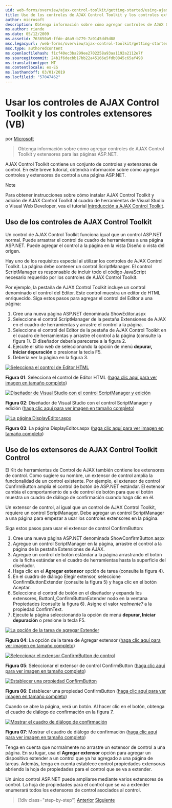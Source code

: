 ```yaml
---
uid: web-forms/overview/ajax-control-toolkit/getting-started/using-ajax-control-toolkit-controls-and-control-extenders-vb
title: Uso de los controles de AJAX Control Toolkit y los controles extensores (VB) | Microsoft Docs
author: microsoft
description: Obtenga información sobre cómo agregar controles de AJAX Control Toolkit y extensores para las páginas ASP.NET.
ms.author: riande
ms.date: 05/12/2009
ms.assetid: 763650a9-ffde-46a9-b779-7a9145dd5d88
msc.legacyurl: /web-forms/overview/ajax-control-toolkit/getting-started/using-ajax-control-toolkit-controls-and-control-extenders-vb
msc.type: authoredcontent
ms.openlocfilehash: f1cf40ec3ba299ee2702258a93aa1192a2112e7f
ms.sourcegitcommit: 24b1f6decbb17bb22a45166e5fdb0845c65af498
ms.translationtype: MT
ms.contentlocale: es-ES
ms.lasthandoff: 03/01/2019
ms.locfileid: "57047462"
---
```

<a name="using-ajax-control-toolkit-controls-and-control-extenders-vb"></a>Usar los controles de AJAX Control Toolkit y los controles extensores (VB)
====================
por [Microsoft](https://github.com/microsoft)

> Obtenga información sobre cómo agregar controles de AJAX Control Toolkit y extensores para las páginas ASP.NET.


AJAX Control Toolkit contiene un conjunto de controles y extensores de control. En este breve tutorial, obtendrá información sobre cómo agregar controles y extensores de control a una página ASP.NET.

> [!NOTE] 
> 
> Para obtener instrucciones sobre cómo instalar AJAX Control Toolkit y adición de AJAX Control Toolkit al cuadro de herramientas de Visual Studio o Visual Web Developer, vea el tutorial [Introducción a AJAX Control Toolkit](get-started-with-the-ajax-control-toolkit-vb.md).


## <a name="using-ajax-control-toolkit-controls"></a>Uso de los controles de AJAX Control Toolkit

Un control de AJAX Control Toolkit funciona igual que un control ASP.NET normal. Puede arrastrar el control de cuadro de herramientas a una página ASP.NET. Puede agregar el control a la página en la vista Diseño o vista del origen.

Hay uno de los requisitos especial al utilizar los controles de AJAX Control Toolkit. La página debe contener un control ScriptManager. El control ScriptManager es responsable de incluir todo el código JavaScript necesario requerido por los controles de AJAX Control Toolkit.

Por ejemplo, la pestaña de AJAX Control Toolkit incluye un control denominado el control del Editor. Este control muestra un editor de HTML enriquecido. Siga estos pasos para agregar el control del Editor a una página:

1. Cree una nueva página ASP.NET denominada ShowEditor.aspx
2. Seleccione el control ScriptManager de la pestaña Extensiones de AJAX en el cuadro de herramientas y arrastre el control a la página.
3. Seleccione el control del Editor de la pestaña de AJAX Control Toolkit en el cuadro de herramientas y arrastre el control a la página (consulte la figura 1). El diseñador debería parecerse a la figura 2.
4. Ejecute el sitio web de seleccionando la opción de menú **depurar, Iniciar depuración** o presionar la tecla F5.
5. Debería ver la página en la figura 3.


[![Selecciona el control de Editor HTML](using-ajax-control-toolkit-controls-and-control-extenders-vb/_static/image1.jpg)](using-ajax-control-toolkit-controls-and-control-extenders-vb/_static/image1.png)

**Figura 01**: Selecciona el control de Editor HTML ([haga clic aquí para ver imagen en tamaño completo](using-ajax-control-toolkit-controls-and-control-extenders-vb/_static/image2.png))


[![Diseñador de Visual Studio con el control ScriptManager y edición](using-ajax-control-toolkit-controls-and-control-extenders-vb/_static/image2.jpg)](using-ajax-control-toolkit-controls-and-control-extenders-vb/_static/image3.png)

**Figura 02**: Diseñador de Visual Studio con el control ScriptManager y edición ([haga clic aquí para ver imagen en tamaño completo](using-ajax-control-toolkit-controls-and-control-extenders-vb/_static/image4.png))


[![La página DisplayEditor.aspx](using-ajax-control-toolkit-controls-and-control-extenders-vb/_static/image3.jpg)](using-ajax-control-toolkit-controls-and-control-extenders-vb/_static/image5.png)

**Figura 03**: La página DisplayEditor.aspx ([haga clic aquí para ver imagen en tamaño completo](using-ajax-control-toolkit-controls-and-control-extenders-vb/_static/image6.png))


## <a name="using-ajax-control-toolkit-control-extenders"></a>Uso de los extensores de AJAX Control Toolkit Control

El Kit de herramientas de Control de AJAX también contiene los extensores de control. Como sugiere su nombre, un extensor de control amplía la funcionalidad de un control existente. Por ejemplo, el extensor de control ConfirmButton amplía el control de botón de ASP.NET estándar. El extensor cambia el comportamiento de s de control de botón para que el botón muestra un cuadro de diálogo de confirmación cuando haga clic en él.

Un extensor de control, al igual que un control de AJAX Control Toolkit, requiere un control ScriptManager. Debe agregar un control ScriptManager a una página para empezar a usar los controles extensores en la página.

Siga estos pasos para usar el extensor de control ConfirmButton:

1. Cree una nueva página ASP.NET denominada ShowConfirmButton.aspx
2. Agregue un control ScriptManager en la página, arrastre el control a la página de la pestaña Extensiones de AJAX.
3. Agregue un control de botón estándar a la página arrastrando el botón de la ficha estándar en el cuadro de herramientas hasta la superficie del diseñador.
4. Haga clic en el **Agregar extensor** opción de tarea (consulte la figura 4).
5. En el cuadro de diálogo Elegir extensor, seleccione ConfirmButtonExtender (consulte la figura 5) y haga clic en el botón Aceptar.
6. Seleccione el control de botón en el diseñador y expanda los extensores, Button1\_ConfirmButtonExtender nodo en la ventana Propiedades (consulte la figura 6). Asigne el valor *realmente?* a la propiedad ConfirmText.
7. Ejecute la página seleccionando la opción de menú **depurar, Iniciar depuración** o presione la tecla F5.


[![La opción de la tarea de agregar Extender](using-ajax-control-toolkit-controls-and-control-extenders-vb/_static/image4.jpg)](using-ajax-control-toolkit-controls-and-control-extenders-vb/_static/image7.png)

**Figura 04**: La opción de la tarea de Agregar extensor ([haga clic aquí para ver imagen en tamaño completo](using-ajax-control-toolkit-controls-and-control-extenders-vb/_static/image8.png))


[![Seleccionar el extensor ConfirmButton de control](using-ajax-control-toolkit-controls-and-control-extenders-vb/_static/image5.jpg)](using-ajax-control-toolkit-controls-and-control-extenders-vb/_static/image9.png)

**Figura 05**: Seleccionar el extensor de control ConfirmButton ([haga clic aquí para ver imagen en tamaño completo](using-ajax-control-toolkit-controls-and-control-extenders-vb/_static/image10.png))


[![Establecer una propiedad ConfirmButton](using-ajax-control-toolkit-controls-and-control-extenders-vb/_static/image6.jpg)](using-ajax-control-toolkit-controls-and-control-extenders-vb/_static/image11.png)

**Figura 06**: Establecer una propiedad ConfirmButton ([haga clic aquí para ver imagen en tamaño completo](using-ajax-control-toolkit-controls-and-control-extenders-vb/_static/image12.png))


Cuando se abre la página, verá un botón. Al hacer clic en el botón, obtenga el cuadro de diálogo de confirmación en la figura 7.


[![Mostrar el cuadro de diálogo de confirmación](using-ajax-control-toolkit-controls-and-control-extenders-vb/_static/image7.jpg)](using-ajax-control-toolkit-controls-and-control-extenders-vb/_static/image13.png)

**Figura 07**: Mostrar el cuadro de diálogo de confirmación ([haga clic aquí para ver imagen en tamaño completo](using-ajax-control-toolkit-controls-and-control-extenders-vb/_static/image14.png))


Tenga en cuenta que normalmente no arrastre un extensor de control a una página. En su lugar, usa el **Agregar extensor** opción para agregar un dispositivo extender a un control que ya ha agregado a una página de tareas. Además, tenga en cuenta establece control propiedades extensoras abriendo la hoja de propiedades para el control que se va a extender.

Un único control ASP.NET puede ampliarse mediante varios extensores de control. La hoja de propiedades para el control que se va a extender enumerará todos los extensores de control asociados al control.

> [!div class="step-by-step"]
> [Anterior](get-started-with-the-ajax-control-toolkit-vb.md)
> [Siguiente](creating-a-custom-ajax-control-toolkit-control-extender-vb.md)

